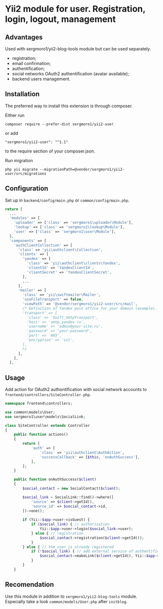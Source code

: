 Yii2 module for user. Registration, login, logout, management
=============================================================

Advantages
----------

Used with sergmoro1/yii2-blog-tools module but can be used separately.

* registration;
* email confirmation;
* authentification;
* social networks OAuth2 authentification (avatar available);
* backend users management.

Installation
------------

The preferred way to install this extension is through composer.

Either run

`composer require --prefer-dist sergmoro1/yii2-user`

or add

`"sergmoro1/yii2-user": "^1.1"`

to the require section of your composer.json.

Run migration

`php yii migrate --migrationPath=@vendor/sergmoro1/yii2-user/src/migrations`

Configuration
-------------

Set up in `backend/config/main.php` or `common/config/main.php`.

```php
return [
  ...
  'modules' => [
    'uploader' => ['class' => 'sergmoro1\uploader\Module'],
    'lookup' => ['class' => 'sergmoro1\lookup\Module'],
    'user' => ['class' => 'sergmoro1\user\Module'],
  ],
  'components' => [
    'authClientCollection' => [
      'class' => 'yii\authclient\Collection',
      'clients' => [
        'yandex' => [
          'class' => 'yii\authclient\clients\Yandex',
          'clientId' => 'YandexClientId',
          'clientSecret' => 'YandexClientSecret',
        ],
        ...
      ],
      'mailer' => [
        'class' => 'yii\swiftmailer\Mailer',
        'useFileTransport' => false,
        'viewPath' => '@vendor/sergmoro1/yii2-user/src/mail',
        /* Definition of Yandex post office for your domain (example).
        'transport' => [
          'class' => 'Swift_SmtpTransport',
          'host' => 'smtp.yandex.ru',
          'username' => 'admin@your-site.ru',
          'password' => 'your-password',
          'port' => '465',
          'encryption' => 'ssl',
        ],
        */
      ],
    ],
  ],
```

Usage
-----

Add action for OAuth2 authontification with social network accounts to `frontend/controllers/SiteController.php`.

```php
namespace frontend\controllers;

use common\models\User;
use sergmoro1\user\models\SocialLink;

class SiteController extends Controller
{
    public function actions()
    {
        return [
            'auth' => [
                'class' => 'yii\authclient\AuthAction',
                'successCallback' => [$this, 'onAuthSuccess'],
            ],
        ];
    }

    public function onAuthSuccess($client)
    {
        $social_contact = new SocialContact($client);

        $social_link = SocialLink::find()->where([
            'source' => $client->getId(),
            'source_id' => $social_contact->id,
        ])->one();
        
        if (Yii::$app->user->isGuest) {
            if ($social_link) { // authorization
                Yii::$app->user->login($social_link->user);
            } else { // registration
                $social_contact->registration($client->getId());
            }
        } else { // the user is already registered
            if (!$social_link) { // add external service of authentification
                $social_contact->makeLink($client->getId(), Yii::$app->user->id);
            }
        }
    }
```

Recomendation
-------------

Use this module in addition to `sergmoro1/yii2-blog-tools` module.
Especially take a look `common/models/User.php` after `initblog`.

